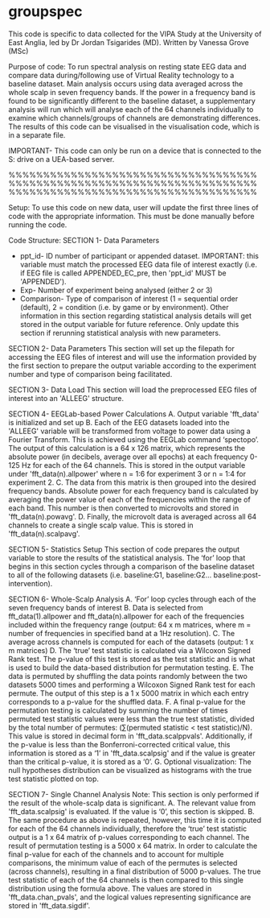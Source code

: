 # groupspec
This code is specific to data collected for the VIPA Study at the University of East Anglia, led by Dr Jordan Tsigarides (MD).
Written by Vanessa Grove (MSc)

Purpose of code: To run spectral analysis on resting state EEG data and compare data during/following use of Virtual Reality technology to a baseline dataset. Main analysis occurs using data averaged across the whole scalp in seven frequency bands. If the power in a frequency band is found to be significantly different to the baseline dataset, a supplementary analysis will run which will analyse each of the 64 channels individually to examine which channels/groups of channels are demonstrating differences. The results of this code can be visualised in the visualisation code, which is in a separate file. 

IMPORTANT- This code can only be run on a device that is connected to the S: drive on a UEA-based server.

%%%%%%%%%%%%%%%%%%%%%%%%%%%%%%%%%%%%%%%%%%%%%%%%%%%%%%%%%%%%%%%%%%%%%%%%%%%%%%%%%%%%%%%%%%%%%%%%%%%%%%%%%%%%

Setup: 
To use this code on new data, user will update the first three lines of code with the appropriate information. This must be done manually before running the code.

Code Structure:
SECTION 1- Data Parameters
* ppt_id- ID number of participant or appended dataset. IMPORTANT: this variable must match the processed EEG data file of interest exactly (i.e. if EEG file is called APPENDED_EC_pre, then 'ppt_id' MUST be 'APPENDED').
* Exp- Number of experiment being analysed (either 2 or 3)
* Comparison- Type of comparison of interest (1 = sequential order (default), 2 = condition (i.e. by game or by environment).
Other information in this section regarding statistical analysis details will get stored in the output variable for future reference. Only update this section if rerunning statistical analysis with new parameters. 

 SECTION 2- Data Parameters
 This section will set up the filepath for accessing the EEG files of interest and will use the information provided by the first section to prepare the output variable according to the experiment number and type of comparison being facilitated. 
 
SECTION 3- Data Load
This section will load the preprocessed EEG files of interest into an 'ALLEEG' structure.

SECTION 4- EEGLab-based Power Calculations
A.	Output variable 'fft_data' is initialized and set up
B.	Each of the EEG datasets loaded into the 'ALLEEG' variable will be transformed from voltage to power data using a Fourier Transform. This is achieved using the EEGLab command ‘spectopo’. The output of this calculation is a 64 x 126 matrix, which represents the absolute power (in decibels, average over all epochs) at each frequency 0-125 Hz for each of the 64 channels. This is stored in the output variable under 'fft_data(n).allpower' where n = 1:6 for experiment 3 or n = 1:4 for experiment 2.
C.	The data from this matrix is then grouped into the desired frequency bands. Absolute power for each frequency band is calculated by averaging the power value of each of the frequencies within the range of each band. This number is then converted to microvolts and stored in 'fft_data(n).powavg'.
D.	Finally, the microvolt data is averaged across all 64 channels to create a single scalp value. This is stored in 'fft_data(n).scalpavg'.

SECTION 5- Statistics Setup
This section of code prepares the output variable to store the results of the statistical analysis. The ‘for’ loop that begins in this section cycles through a comparison of the baseline dataset to all of the following datasets (i.e. baseline:G1, baseline:G2… baseline:post-intervention).

SECTION 6- Whole-Scalp Analysis
A. ‘For’ loop cycles through each of the seven frequency bands of interest
B. Data is selected from fft_data(1).allpower and fft_data(n).allpower for each of the frequencies included within the frequency range (output: 64 x m matrices, where m = number of frequencies in specified band at a 1Hz resolution).
C. The average across channels is computed for each of the datasets (output: 1 x m matrices)
D. The ‘true’ test statistic is calculated via a Wilcoxon Signed Rank test. The p-value of this test is stored as the test statistic and is what is used to build the data-based distribution for permutation testing.
E. The data is permuted by shuffling the data points randomly between the two datasets 5000 times and performing a Wilcoxon Signed Rank test for each permute. The output of this step is a 1 x 5000 matrix in which each entry corresponds to a p-value for the shuffled data.
F. A final p-value for the permutation testing is calculated by summing the number of times permuted test statistic values were less than the true test statistic, divided by the total number of permutes: (∑(permuted statistic < test statistic)/N). This value is stored in decimal form in 'fft_data.scalppvals'. Additionally, if the p-value is less than the Bonferroni-corrected critical value, this information is stored as a ‘1’ in 'fft_data.scalpsig' and if the value is greater than the critical p-value, it is stored as a ‘0’.
G. Optional visualization: The null hypotheses distribution can be visualized as histograms with the true test statistic plotted on top.

SECTION 7- Single Channel Analysis
Note: This section is only performed if the result of the whole-scalp data is significant.
A.	The relevant value from 'fft_data.scalpsig' is evaluated. If the value is ‘0’, this section is skipped.
B.	The same procedure as above is repeated, however, this time it is computed for each of the 64 channels individually, therefore the ‘true’ test statistic output is a 1 x 64 matrix of p-values corresponding to each channel. The result of permutation testing is a 5000 x 64 matrix. In order to calculate the final p-value for each of the channels and to account for multiple comparisons, the minimum value of each of the permutes is selected (across channels), resulting in a final distribution of 5000 p-values. The true test statistic of each of the 64 channels is then compared to this single distribution using the formula above. The values are stored in 'fft_data.chan_pvals', and the logical values representing significance are stored in 'fft_data.sigdif'. 

